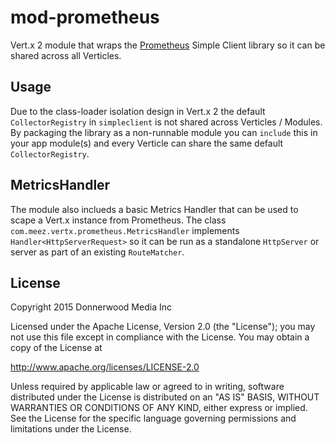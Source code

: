 mod-prometheus
==============

Vert.x 2 module that wraps the [Prometheus](http://prometheus.io) Simple Client library so it can be shared across all Verticles.

## Usage

Due to the class-loader isolation design in Vert.x 2 the default `CollectorRegistry` in `simpleclient` is not shared across Verticles / Modules. By packaging the library as a non-runnable module you can `include` this in your app module(s) and every Verticle can share the same default `CollectorRegistry`. 

## MetricsHandler

The module also inclueds a basic Metrics Handler that can be used to scape a Vert.x instance from Prometheus. The class `com.meez.vertx.prometheus.MetricsHandler` implements `Handler<HttpServerRequest>` so it can be run as a standalone `HttpServer` or server as part of an existing `RouteMatcher`.

## License

Copyright 2015 Donnerwood Media Inc

Licensed under the Apache License, Version 2.0 (the "License");
you may not use this file except in compliance with the License.
You may obtain a copy of the License at

http://www.apache.org/licenses/LICENSE-2.0

Unless required by applicable law or agreed to in writing, software
distributed under the License is distributed on an "AS IS" BASIS,
WITHOUT WARRANTIES OR CONDITIONS OF ANY KIND, either express or implied.
See the License for the specific language governing permissions and
limitations under the License.
